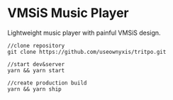 # VMSiS Music Player

Lightweight music player with painful VMSiS design.

    //clone repository
    git clone https://github.com/useownyxis/tritpo.git
    
    //start dev&server
    yarn && yarn start
    
    //create production build
    yarn && yarn ship
